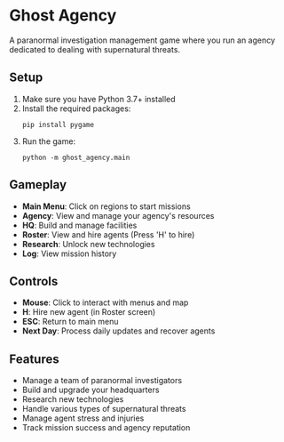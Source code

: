 # Ghost Agency

A paranormal investigation management game where you run an agency dedicated to dealing with supernatural threats.

## Setup

1. Make sure you have Python 3.7+ installed
2. Install the required packages:
   ```
   pip install pygame
   ```
3. Run the game:
   ```
   python -m ghost_agency.main
   ```

## Gameplay

- **Main Menu**: Click on regions to start missions
- **Agency**: View and manage your agency's resources
- **HQ**: Build and manage facilities
- **Roster**: View and hire agents (Press 'H' to hire)
- **Research**: Unlock new technologies
- **Log**: View mission history

## Controls

- **Mouse**: Click to interact with menus and map
- **H**: Hire new agent (in Roster screen)
- **ESC**: Return to main menu
- **Next Day**: Process daily updates and recover agents

## Features

- Manage a team of paranormal investigators
- Build and upgrade your headquarters
- Research new technologies
- Handle various types of supernatural threats
- Manage agent stress and injuries
- Track mission success and agency reputation 